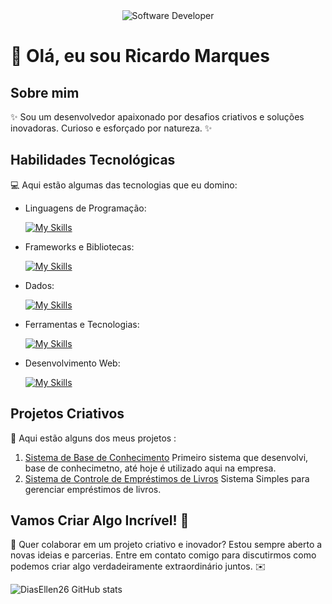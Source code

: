 <div align="center">
  <img src="https://i.pinimg.com/originals/0f/25/e4/0f25e4668c1c7740b5ed41835339d67f.gif" alt="Software Developer">
</div>

# 🚀 Olá, eu sou Ricardo Marques

## Sobre mim

✨ Sou um desenvolvedor apaixonado por desafios criativos e soluções inovadoras. Curioso e esforçado por natureza. ✨

## Habilidades Tecnológicas

💻 Aqui estão algumas das tecnologias que eu domino:

-  Linguagens de Programação: 

    [![My Skills](https://skillicons.dev/icons?i=php,js)](https://skillicons.dev)
- Frameworks e Bibliotecas: 

    [![My Skills](https://skillicons.dev/icons?i=laravel,nodejs)](https://skillicons.dev)
- Dados: 

    [![My Skills](https://skillicons.dev/icons?i=mysql,postgres)](https://skillicons.dev)
- Ferramentas e Tecnologias: 

    [![My Skills](https://skillicons.dev/icons?i=git,github,visualstudio)](https://skillicons.dev)
- Desenvolvimento Web:

    [![My Skills](https://skillicons.dev/icons?i=html,css)](https://skillicons.dev) 
## Projetos Criativos

🎨 Aqui estão alguns dos meus projetos :

1. [Sistema de Base de Conhecimento](https://github.com/rpmarques/base_conhecimento) Primeiro sistema que desenvolvi, base de conhecimetno, até hoje é utilizado aqui na empresa.
2. [Sistema de Controle de Empréstimos de Livros](https://github.com/rpmarques/biblioteca) Sistema Simples para gerenciar empréstimos de livros.

## Vamos Criar Algo Incrível! 💫

💬 Quer colaborar em um projeto criativo e inovador? Estou sempre aberto a novas ideias e parcerias. Entre em contato comigo para discutirmos como podemos criar algo verdadeiramente extraordinário juntos. ✉️

![DiasEllen26 GitHub stats](https://github-readme-stats.vercel.app/api?username=rpmarques\&rank_icon=percentile)
